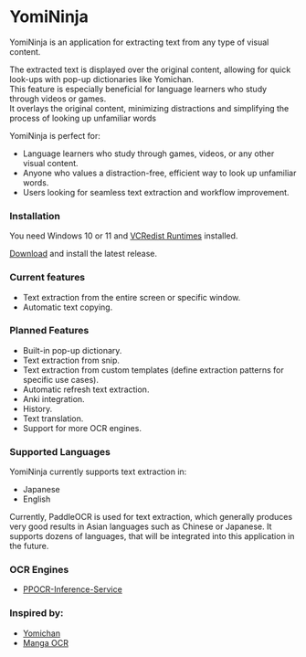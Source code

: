 # YomiNinja

YomiNinja is an application for extracting text from any type of visual content.

The extracted text is displayed over the original content, allowing for quick look-ups with pop-up dictionaries like Yomichan. <br>
This feature is especially beneficial for language learners who study through videos or games.  <br>
It overlays the original content, minimizing distractions and simplifying the process of looking up unfamiliar words

YomiNinja is perfect for:

- Language learners who study through games, videos, or any other visual content.
- Anyone who values a distraction-free, efficient way to look up unfamiliar words.
- Users looking for seamless text extraction and workflow improvement.

### Installation

You need Windows 10 or 11 and [VCRedist Runtimes](https://www.techpowerup.com/download/visual-c-redistributable-runtime-package-all-in-one/) installed. <br>

[Download](https://github.com/matt-m-o/YomiNinja/releases) and install the latest release.


### Current features

- Text extraction from the entire screen or specific window.
- Automatic text copying.


### Planned Features

- Built-in pop-up dictionary.
- Text extraction from snip.
- Text extraction from custom templates (define extraction patterns for specific use cases).
- Automatic refresh text extraction.
- Anki integration.
- History.
- Text translation.
- Support for more OCR engines.


### Supported Languages

YomiNinja currently supports text extraction in:

- Japanese
- English

Currently, PaddleOCR is used for text extraction, which generally produces very good results in Asian languages such as Chinese or Japanese.
It supports dozens of languages, that will be integrated into this application in the future. <br>

### OCR Engines

- [PPOCR-Inference-Service](https://github.com/matt-m-o/PPOCR-Inference-Service)

### Inspired by:
- [Yomichan](https://github.com/FooSoft/yomichan)
- [Manga OCR](https://github.com/kha-white/manga-ocr)
